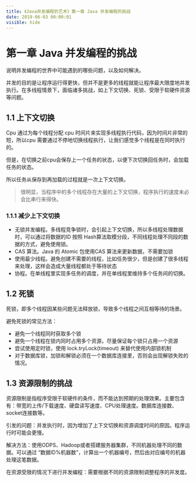 ```yaml
---
title: 《Java并发编程的艺术》第一章 Java 并发编程的挑战
date: 2019-06-03 00:00:01
visible: hide
---
```

# 第一章 Java 并发编程的挑战

说明并发编程的世界中可能遇到的哪些问题，以及如何解决。

并发的目的是让程序运行得更快，但并不是更多的线程就能让程序最大限度地并发执行。在多线程情景下，面临诸多挑战，如上下文切换、死锁、受限于软硬件资源等问题。

## 1.1 上下文切换

Cpu 通过为每个线程分配 cpu 时间片来实现多线程执行代码，因为时间片非常的短，所以cpu 需要通过不停地切换线程执行，让我们感觉多个线程是在同时执行的。

但是，在切换之前cpu会保存上一个任务的状态，以便下次切换回任务时，会加载任务的状态。

所以任务从保存到再加载的过程就是一次上下文切换。

> 很明显，当程序中的多个线程存在大量的上下文切换，程序执行的速度未必会比串行来得快。

### 1.1.1 减少上下文切换

- 无锁并发编程。多线程竞争锁时，会引起上下文切换，所以多线程处理数据时，可以通过将数据的ID 按照 Hash算法取模分段，不同线程处理不同段的数据的方式，避免使用锁。
- CAS 算法。Java 的 Atomic 包使用CAS 算法来更新数据，不需要加锁
- 使用最少线程。避免创建不需要的线程，比如任务很少，但是创建了很多线程来处理，这样会造成大量线程都处于等待状态
- 协程。在单线程里实现多任务的调度，并在单线程里维持多个任务间的切换。

## 1.2 死锁

死锁，即多个线程因某些问题无法释放锁，导致多个线程之间互相等待的场景。

避免死锁的常见方法：

- 避免一个线程同时获取多个锁
- 避免一个线程在锁内同时占用多个资源，尽量保证每个锁只占用一个资源
- 尝试使用定时锁，使用 lock.tryLock(timeout) 来替代使用内部锁机制
- 对于数据库锁，加锁和解锁必须在一个数据库连接里，否则会出现解锁失败的情况。

## 1.3 资源限制的挑战

资源限制是指程序受限于软硬件的条件，而不能达到预期的处理效果。主要包含有：带宽的上传/下载速度、硬盘读写速度、CPU处理速度。数据库连接数、socket连接数等。

引发的问题：并发执行时，因为增加了上下文切换和资源调度时间的原因。程序运行时可能会更慢。

解决方法：使用ODPS、Hadoop或者搭建服务器集群，不同机器处理不同的数据。可以通过 “数据ID%机器数”，计算出一个机器编号，然后由对应编号的机器处理这笔数据。

在资源受限的情况下进行并发编程：需要根据不同的资源限制调整程序的并发度。